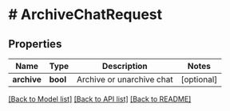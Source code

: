 # # ArchiveChatRequest

## Properties

Name | Type | Description | Notes
------------ | ------------- | ------------- | -------------
**archive** | **bool** | Archive or unarchive chat | [optional]

[[Back to Model list]](../../README.md#models) [[Back to API list]](../../README.md#endpoints) [[Back to README]](../../README.md)
